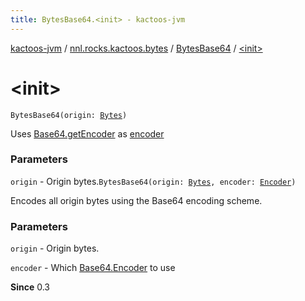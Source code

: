 ```yaml
---
title: BytesBase64.<init> - kactoos-jvm
---
```


[kactoos-jvm](../../index.html) / [nnl.rocks.kactoos.bytes](../index.html) / [BytesBase64](index.html) / [&lt;init&gt;](./-init-.html)

# &lt;init&gt;

`BytesBase64(origin: `[`Bytes`](../../nnl.rocks.kactoos/-bytes/index.html)`)`

Uses [Base64.getEncoder](http://docs.oracle.com/javase/8/docs/api/java/util/Base64.html#getEncoder()) as [encoder](#)

### Parameters

`origin` - Origin bytes.`BytesBase64(origin: `[`Bytes`](../../nnl.rocks.kactoos/-bytes/index.html)`, encoder: `[`Encoder`](http://docs.oracle.com/javase/8/docs/api/java/util/Base64/Encoder.html)`)`

Encodes all origin bytes using the Base64 encoding scheme.

### Parameters

`origin` - Origin bytes.

`encoder` - Which [Base64.Encoder](http://docs.oracle.com/javase/8/docs/api/java/util/Base64/Encoder.html) to use

**Since**
0.3

